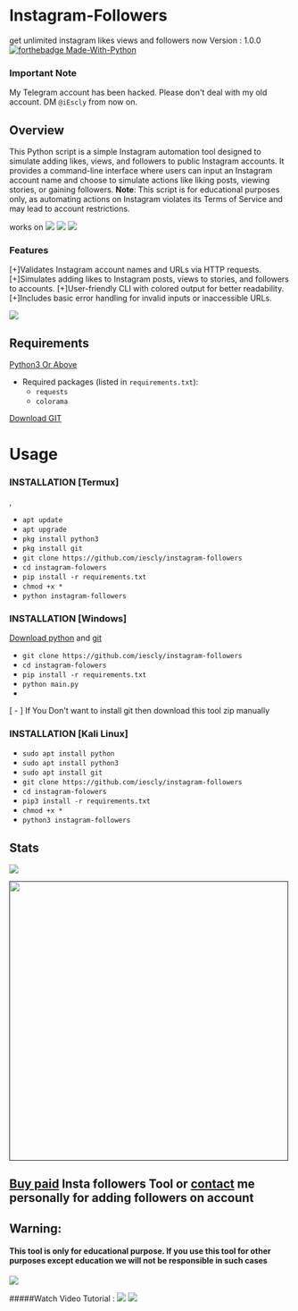 # Instagram-Followers
get unlimited instagram likes views and followers now
Version : 1.0.0
[![forthebadge Made-With-Python](http://ForTheBadge.com/images/badges/made-with-python.svg)](https://www.python.org/)
  
  ### Important Note
My Telegram account has been hacked. Please don't deal with my old account. DM `@iEscly` from now on.


## Overview
This Python script is a simple Instagram automation tool designed to simulate adding likes, views, and followers to public Instagram accounts.
 It provides a command-line interface where users can input an Instagram account name and choose to simulate actions like liking posts, viewing stories, or gaining followers. 
**Note**: This script is for educational purposes only, as automating actions on Instagram violates its Terms of Service and may lead to account restrictions.

works on
<a href="https://t.me/iEscly"><img src="https://img.shields.io/badge/Android-3DDC84?style=for-the-badge&logo=android&logoColor=white"></a>
<a href="https://t.me/iEscly"><img src="https://img.shields.io/badge/Windows-0078D6?style=for-the-badge&logo=windows&logoColor=white"></a>
<a href="https://t.me/iEscly"><img src="https://img.shields.io/badge/-kali%20linux-lightgrey"></a>

### Features
[+]Validates Instagram account names and URLs via HTTP requests.
[+]Simulates adding likes to Instagram posts, views to stories, and followers to accounts.
[+]User-friendly CLI with colored output for better readability.
[+]Includes basic error handling for invalid inputs or inaccessible URLs.



<a href="https://telegram.dog/iEscly"><img src="https://img.shields.io/badge/Telegram-2CA5E0?style=for-the-badge&logo=telegram&logoColor=white"></a>

## Requirements
[Python3 Or Above](https://www.python.org/downloads/)
- Required packages (listed in `requirements.txt`):  
  - `requests`  
  - `colorama`  

[Download GIT](https://git-scm.com/downloads)

# Usage 


### INSTALLATION [Termux]
,
* `apt update`
* `apt upgrade`
* `pkg install python3`
* `pkg install git`
* `git clone https://github.com/iescly/instagram-followers`
* `cd instagram-folowers`
* `pip install -r requirements.txt`
* `chmod +x *`
* `python instagram-followers`

### INSTALLATION [Windows]
[Download python](https://www.python.org/downloads/) and [git](https://git-scm.com/downloads)

* `git clone https://github.com/iescly/instagram-followers`
* `cd instagram-folowers`
* `pip install -r requirements.txt`
* `python main.py`
* 
[ - ] If You Don't want to install git then download this tool zip manually

### INSTALLATION [Kali Linux]

* `sudo apt install python`
* `sudo apt install python3`
* `sudo apt install git`
* `git clone https://github.com/iescly/instagram-followers`
* `cd instagram-folowers`
* `pip3 install -r requirements.txt`
* `chmod +x *`
* `python3 instagram-followers`

## Stats
<a href="https://github.com/iescly/instagram-followers"><img src="https://github-readme-stats.vercel.app/api?username=iescly&theme=blue-green"></a>

<p align="left">
  <a href="">
    <img src="/assets/Followers.gif" width="500px" style="display: inline-block;">
  </a>
</p>


## **[Buy paid](https://telegram.dog/iescly) Insta followers Tool or [contact](https://t.me/iEscly) me personally for adding followers on account**


## Warning:
#### This tool is only for educational purpose. If you use this tool for other purposes except education we will not be responsible in such cases 
<a href="https://t.me/iEscly"><img src="https://img.shields.io/badge/Telegram-2CA5E0?style=for-the-badge&logo=telegram&logoColor=white"></a>

#####Watch Video Tutorial : 
<a href="https://t.me/iEscly"><img src="https://img.shields.io/badge/Video%20Tutorial-red.svg?logo=Youtube"></a>
<a href="https://t.me/instagramBanFre"><img src="https://img.shields.io/badge/Reprt%20Bugs-greeen.svg?logo=Bugs"></a>
